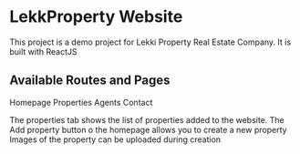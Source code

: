 # LekkProperty Website

This project is a demo project for Lekki Property Real Estate Company.
It is built with ReactJS

## Available Routes and Pages

Homepage
Properties
Agents
Contact

The properties tab shows the list of properties added to the website.
The Add property button o the homepage allows you to create a new property
Images of the property can be uploaded during creation

